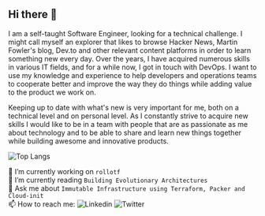 ## Hi there 👋

I am a self-taught Software Engineer, looking for a technical challenge. I might call myself an explorer that likes to browse Hacker News, Martin Fowler's blog, Dev.to and other relevant content platforms in order to learn something new every day.
Over the years, I have acquired numerous skills in various IT fields, and for a while now, I got in touch with DevOps. I want to use my knowledge and experience to help developers and operations teams to cooperate better and improve the way they do things while adding value to the product we work on.

Keeping up to date with what's new is very important for me, both on a technical level and on personal level. As I constantly strive to acquire new skills I would like to be in a team with people that are as passionate as me about technology and to be able to share and learn new things together while building awesome and innovative products.

![Top Langs](https://github-readme-stats.vercel.app/api/top-langs/?username=heh9&theme=buefy&layout=compact)

🔭 I’m currently working on `rollotf`  
🌱 I’m currently reading `Building Evolutionary Architectures`  
💬 Ask me about `Immutable Infrastructure using Terraform, Packer and Cloud-init`  
📫 How to reach me: ![Linkedin](https://img.shields.io/badge/linkedin%20-%230077B5.svg?&style=flat&logo=linkedin&logoColor=white") ![Twitter](https://img.shields.io/twitter/follow/vladimiriacob?style=social)
